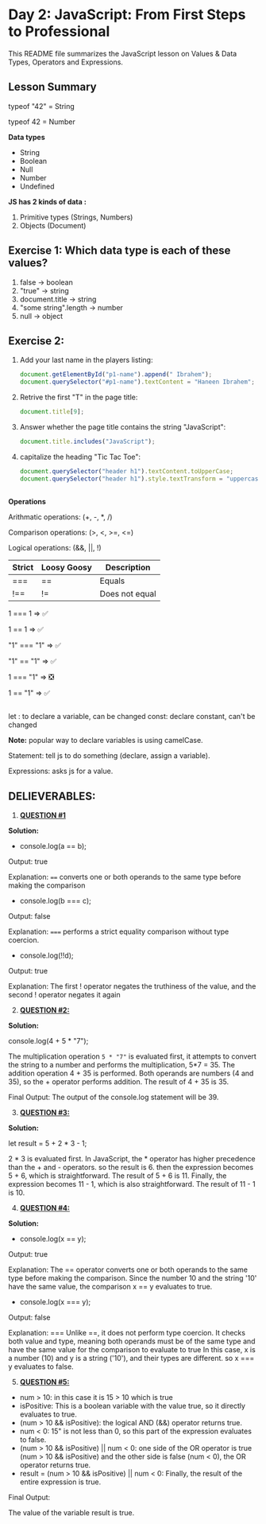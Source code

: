 # Day 2: JavaScript: From First Steps to Professional
This README file summarizes the JavaScript lesson on Values & Data Types, Operators and Expressions.

## Lesson Summary
typeof "42" = String

typeof 42 = Number

**Data types**
- String
- Boolean
- Null
- Number
- Undefined

**JS has 2 kinds of data :**
1. Primitive types (Strings, Numbers)
2. Objects (Document)


## Exercise 1: Which data type is each of these values?

1. false -> boolean
2. "true" -> string
3. document.title -> string
4. "some string".length -> number
5. null -> object

## Exercise 2: 

1. Add your last name in the players listing:
   ```javascript
   document.getElementById("p1-name").append(" Ibrahem");
   document.querySelector("#p1-name").textContent = "Haneen Ibrahem";
   ```

2. Retrive the first "T" in the page title:
   ```javascript
   document.title[9];
   ```

3. Answer whether the page title contains the string "JavaScript":
   ```javascript
   document.title.includes("JavaScript");
   ```

4. capitalize the heading "Tic Tac Toe":
   ```javascript
   document.querySelector("header h1").textContent.toUpperCase;
   document.querySelector("header h1").style.textTransform = "uppercase";
   ```
##

**Operations**

Arithmatic operations:
(+, -, *, /)

Comparison operations:
(>, <, >=, <=)

Logical operations:
(&&, ||, !)


| Strict | Loosy Goosy | Description        |
| ------ | ------------ | ------------------ |
| ===    | ==           | Equals             |
| !==    | !=           | Does not equal     |


1 === 1       =>  ✅

1 == 1        =>  ✅

"1" === "1"   =>  ✅

"1" == "1"    =>  ✅

1 === "1"     =>  ❎

1 == "1"      =>  ✅

##

let : to declare a variable, can be changed
const: declare constant, can't be changed

**Note:** popular way to declare variables is using camelCase.

Statement: tell js to do something (declare, assign a variable).

Expressions: asks js for a value.


## DELIEVERABLES:

1. **[QUESTION #1](https://github.com/orjwan-alrajaby/gsg-QA-Nablus-training-2023/blob/main/learning-sprint-1/week1%20-%20javascript-from-first-steps-to-professional/day%202/tasks.md#question-1)**

**Solution:** 

- console.log(a == b);

Output: true

Explanation: `==` converts one or both operands to the same type before making the comparison

- console.log(b === c);
  
Output: false

Explanation: `===` performs a strict equality comparison without type coercion.

- console.log(!!d);
  
Output: true

Explanation: The first ! operator negates the truthiness of the value, and the second ! operator negates it again


2. **[QUESTION #2:](https://www.freecodecamp.org/learn/javascript-algorithms-and-data-structures/basic-javascript/concatenating-strings-with-the-plus-equals-operator](https://github.com/orjwan-alrajaby/gsg-QA-Nablus-training-2023/blob/main/learning-sprint-1/week1%20-%20javascript-from-first-steps-to-professional/day%202/tasks.md#question-2))**
   
**Solution:**

console.log(4 + 5 * "7");

The multiplication operation `5 * "7"` is evaluated first, it attempts to convert the string to a number and performs the multiplication, 5*7 = 35. The addition operation 4 + 35 is performed. Both operands are numbers (4 and 35), so the + operator performs addition. The result of 4 + 35 is 35.

Final Output:
The output of the console.log statement will be 39.


3. **[QUESTION #3:](https://www.freecodecamp.org/learn/javascript-algorithms-and-data-structures/basic-javascript/use-bracket-notation-to-find-the-nth-to-last-character-in-a-string](https://github.com/orjwan-alrajaby/gsg-QA-Nablus-training-2023/blob/main/learning-sprint-1/week1%20-%20javascript-from-first-steps-to-professional/day%202/tasks.md#question-3)https://github.com/orjwan-alrajaby/gsg-QA-Nablus-training-2023/blob/main/learning-sprint-1/week1%20-%20javascript-from-first-steps-to-professional/day%202/tasks.md#question-3)**
   
**Solution:**

let result = 5 + 2 * 3 - 1;

2 * 3 is evaluated first. In JavaScript, the * operator has higher precedence than the + and - operators. 
so the result is 6.
then the expression becomes 5 + 6, which is straightforward. The result of 5 + 6 is 11.
Finally, the expression becomes 11 - 1, which is also straightforward. The result of 11 - 1 is 10.

4. **[QUESTION #4:](https://www.freecodecamp.org/learn/javascript-algorithms-and-data-structures/basic-javascript/use-bracket-notation-to-find-the-nth-to-last-character-in-a-string](https://github.com/orjwan-alrajaby/gsg-QA-Nablus-training-2023/blob/main/learning-sprint-1/week1%20-%20javascript-from-first-steps-to-professional/day%202/tasks.md#question-3)https://github.com/orjwan-alrajaby/gsg-QA-Nablus-training-2023/blob/main/learning-sprint-1/week1%20-%20javascript-from-first-steps-to-professional/day%202/tasks.md#question-3](https://github.com/orjwan-alrajaby/gsg-QA-Nablus-training-2023/blob/main/learning-sprint-1/week1%20-%20javascript-from-first-steps-to-professional/day%202/tasks.md#question-4)https://github.com/orjwan-alrajaby/gsg-QA-Nablus-training-2023/blob/main/learning-sprint-1/week1%20-%20javascript-from-first-steps-to-professional/day%202/tasks.md#question-4)**
   
**Solution:**

- console.log(x == y);

Output: true

Explanation: The == operator converts one or both operands to the same type before making the comparison. Since the number 10 and the string '10' have the same value, the comparison x == y evaluates to true.

- console.log(x === y);
  
Output: false

Explanation: === Unlike ==, it does not perform type coercion. It checks both value and type, meaning both operands must be of the same type and have the same value for the comparison to evaluate to true
In this case, x is a number (10) and y is a string ('10'), and their types are different. so x === y evaluates to false.

5. **[QUESTION #5:](https://www.freecodecamp.org/learn/javascript-algorithms-and-data-structures/basic-javascript/use-bracket-notation-to-find-the-nth-to-last-character-in-a-string](https://github.com/orjwan-alrajaby/gsg-QA-Nablus-training-2023/blob/main/learning-sprint-1/week1%20-%20javascript-from-first-steps-to-professional/day%202/tasks.md#question-3)https://github.com/orjwan-alrajaby/gsg-QA-Nablus-training-2023/blob/main/learning-sprint-1/week1%20-%20javascript-from-first-steps-to-professional/day%202/tasks.md#question-3](https://github.com/orjwan-alrajaby/gsg-QA-Nablus-training-2023/blob/main/learning-sprint-1/week1%20-%20javascript-from-first-steps-to-professional/day%202/tasks.md#question-4)https://github.com/orjwan-alrajaby/gsg-QA-Nablus-training-2023/blob/main/learning-sprint-1/week1%20-%20javascript-from-first-steps-to-professional/day%202/tasks.md#question-4](https://github.com/orjwan-alrajaby/gsg-QA-Nablus-training-2023/blob/main/learning-sprint-1/week1%20-%20javascript-from-first-steps-to-professional/day%202/tasks.md#question-5)https://github.com/orjwan-alrajaby/gsg-QA-Nablus-training-2023/blob/main/learning-sprint-1/week1%20-%20javascript-from-first-steps-to-professional/day%202/tasks.md#question-5)**

- num > 10: in this case it is 15 > 10 which is true
- isPositive: This is a boolean variable with the value true, so it directly evaluates to true.
- (num > 10 && isPositive): the logical AND (&&) operator returns true.
- num < 0: 15" is not less than 0, so this part of the expression evaluates to false.
- (num > 10 && isPositive) || num < 0: one side of the OR operator is true (num > 10 && isPositive) and the other side is false (num < 0), the OR operator returns true.
- result = (num > 10 && isPositive) || num < 0: Finally, the result of the entire expression is true.

Final Output:

The value of the variable result is true.

